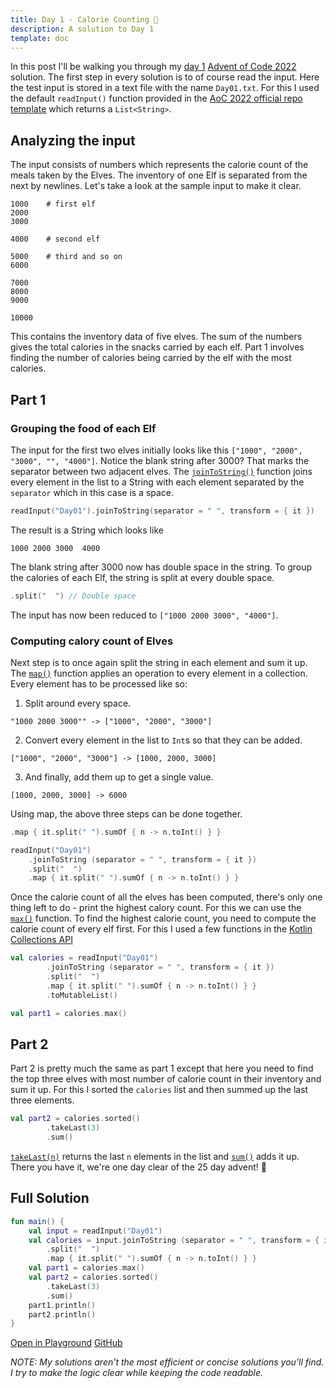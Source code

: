 ```yaml
---
title: Day 1 - Calorie Counting 🍗 
description: A solution to Day 1
template: doc
---
```


In this post I'll be walking you through my [day 1](https://adventofcode.com/2022/day/1)
[Advent of Code 2022](https://adventofcode.com/2022)
solution. The first step in every solution is to of course
read the input. Here the test input is stored in
a text file with the name `Day01.txt`. For this I
used the default `readInput()` function provided in
the [AoC 2022 official repo template](https://github.com/kotlin-hands-on/advent-of-code-kotlin-template) which returns a `List<String>`.

## Analyzing the input
The input consists of numbers which represents the calorie count of
the meals taken by the Elves. The inventory of one Elf is separated
from the next by newlines. Let's take a look at the sample input to
make it clear.

```
1000    # first elf
2000
3000

4000    # second elf

5000    # third and so on
6000

7000
8000
9000

10000
```

This contains the inventory data of five elves. The sum of the numbers
gives the total calories in the snacks carried by each elf. Part 1 involves
finding the number of calories being carried by the elf with the most
calories.

## Part 1

### Grouping the food of each Elf
The input for the first two elves initially looks like this `["1000", "2000", "3000", "", "4000"]`. 
Notice the blank string after 3000? That marks the 
separator between two adjacent elves. The [`joinToString()`](https://kotlinlang.org/api/latest/jvm/stdlib/kotlin.collections/join-to-string.html) function joins every element in the list to a String with each element separated by the `separator` which in this case is a space. 

```kotlin 
readInput("Day01").joinToString(separator = " ", transform = { it })
```
The result is a String which looks like 
```
1000 2000 3000  4000
```
The blank string after 3000 now has double space in the string.
To group the calories of each Elf, the string is split at every double space. 
```kotlin
.split("  ") // Double space
```
The input has now been reduced to `["1000 2000 3000", "4000"]`. 

### Computing calory count of Elves
Next step is to once again split the
string in each element and sum it up. The [`map()`](https://kotlinlang.org/api/latest/jvm/stdlib/kotlin.collections/map.html) function applies an operation to every element
in a collection. Every element has to be processed like so:

1. Split around every space. 
```
"1000 2000 3000"" -> ["1000", "2000", "3000"]
```
2. Convert every element in the list to `Int`s so that they can be added.
```
["1000", "2000", "3000"] -> [1000, 2000, 3000]
```
3. And finally, add them up to get a single value.
```
[1000, 2000, 3000] -> 6000
```

Using map, the above three steps can be done together.
```kotlin
.map { it.split(" ").sumOf { n -> n.toInt() } }
```
```kotlin
readInput("Day01")
    .joinToString (separator = " ", transform = { it })
    .split("  ")
    .map { it.split(" ").sumOf { n -> n.toInt() } }
```

Once the calorie count of all the elves has been computed, there's only one thing left to do -
print the highest calory count. For this we can use the [`max()`](https://kotlinlang.org/api/latest/jvm/stdlib/kotlin.collections/max.html) function.
To find the highest calorie count, you need to compute the calorie count of
every elf first. For this I used a few functions in the [Kotlin Collections API](https://kotlinlang.org/api/latest/jvm/stdlib/kotlin.collections/)

```kotlin
val calories = readInput("Day01")
        .joinToString (separator = " ", transform = { it })
        .split("  ")
        .map { it.split(" ").sumOf { n -> n.toInt() } }
        .toMutableList()
```

```kotlin
val part1 = calories.max()
```

## Part 2

Part 2 is pretty much the same as part 1 except that here you need to find the top three elves
with most number of calorie count in their inventory and sum it up. For this I sorted the
`calories` list and then summed up the last three elements.

```kotlin
val part2 = calories.sorted()
        .takeLast(3)
        .sum()
```
[`takeLast(n)`](https://kotlinlang.org/api/latest/jvm/stdlib/kotlin.collections/take-last.html)
returns the last `n` elements in the list and [`sum()`](https://kotlinlang.org/api/latest/jvm/stdlib/kotlin.collections/sum.html) adds it up. There you have it, we're one
day clear of the 25 day advent! 🎉
## Full Solution
```kotlin
fun main() {
    val input = readInput("Day01")
    val calories = input.joinToString (separator = " ", transform = { it })
        .split("  ")
        .map { it.split(" ").sumOf { n -> n.toInt() } }
    val part1 = calories.max()
    val part2 = calories.sorted()
        .takeLast(3)
        .sum()
    part1.println()
    part2.println()
}
```

[Open in Playground](https://pl.kotl.in/OdWNd1irT) [GitHub](https://github.com/Sasikuttan2163/AoC-2022-Solutions-In-Kotlin/blob/main/src/Day01.kt)

*NOTE: My solutions aren't the most efficient or
concise solutions you'll find. I try to make the 
logic clear while keeping the code readable.*
